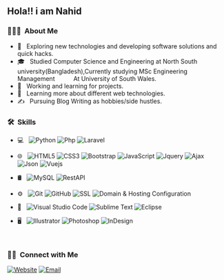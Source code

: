

<h2>Hola!! i am Nahid</h2>

<h3> 👨🏻‍💻 &nbsp;About Me </h3>

- 🤔 &nbsp; Exploring new technologies and developing software solutions and quick hacks.
- 🎓 &nbsp; Studied Computer Science and Engineering at North South university(Bangladesh),Currently studying MSc Engineering Management &nbsp; &nbsp; &nbsp; &nbsp;   &nbsp;&nbsp;At University of South Wales.
- 💼 &nbsp; Working and learning for projects.
- 🌱 &nbsp; Learning more about different web technologies.
- ✍️ &nbsp; Pursuing Blog Writing as hobbies/side hustles.

<h3> 🛠 &nbsp;Skills</h3>

- 💻 &nbsp;
  ![Python](https://img.shields.io/badge/-Python-333333?style=flat&logo=python)
  ![Php](https://img.shields.io/badge/-Php-333333?style=flat&logo=Php&logoColor=007396)
  ![Laravel](https://img.shields.io/badge/-Laravel-333333?style=flat&logo=laravel)
 
- 🌐 &nbsp;
  ![HTML5](https://img.shields.io/badge/-HTML5-333333?style=flat&logo=HTML5)
  ![CSS3](https://img.shields.io/badge/-CSS3-333333?style=flat&logo=CSS3&logoColor=1572B6)
  ![Bootstrap](https://img.shields.io/badge/-Bootstrap-333333?style=flat&logo=bootstrap&logoColor=563D7C)
  ![JavaScript](https://img.shields.io/badge/-JavaScript-333333?style=flat&logo=javascript)
  ![Jquery](https://img.shields.io/badge/-Jquery-333333?style=flat&logo=Jquery)
  ![Ajax](https://img.shields.io/badge/-Ajax-333333?style=flat&logo=Ajax)
  ![Json](https://img.shields.io/badge/-Json-333333?style=flat&logo=Json)
  ![Vuejs](https://img.shields.io/badge/-VueJs-333333?style=flat&logo=Vue)
- 🛢 &nbsp;
  ![MySQL](https://img.shields.io/badge/-MySQL-333333?style=flat&logo=mysql)
  ![RestAPI](https://img.shields.io/badge/-RestAPI-333333?style=flat&logo=RestAPI)
  
- ⚙️ &nbsp;
  ![Git](https://img.shields.io/badge/-Git-333333?style=flat&logo=git)
  ![GitHub](https://img.shields.io/badge/-GitHub-333333?style=flat&logo=github)
  ![SSL](https://img.shields.io/badge/-SSL-333333?style=flat&logo=SSL)
  ![Domain & Hosting Configuration](https://img.shields.io/badge/-DomainHostingConfiguration-333333?style=flat&logo=)
  
- 🔧 &nbsp;
  ![Visual Studio Code](https://img.shields.io/badge/-Visual%20Studio%20Code-333333?style=flat&logo=visual-studio-code&logoColor=007ACC)
  ![Sublime Text](https://img.shields.io/badge/-SublimeText-333333?style=flat&logo=SublimeText)
  ![Eclipse](https://img.shields.io/badge/-Eclipse-333333?style=flat&logo=eclipse-ide&logoColor=2C2255)
- 🖥 &nbsp;
  ![Illustrator](https://img.shields.io/badge/-Illustrator-333333?style=flat&logo=adobe-illustrator)
  ![Photoshop](https://img.shields.io/badge/-Photoshop-333333?style=flat&logo=adobe-photoshop)
  ![InDesign](https://img.shields.io/badge/-InDesign-333333?style=flat&logo=adobe-indesign)


<br/>

<h3> 🤝🏻 &nbsp;Connect with Me </h3>

<p align="left">
<a href="https://www.nahidlasker.com/"><img alt="Website" src="https://img.shields.io/badge/Website-www.nahidlasker.com-blue?style=flat-square&logo=google-chrome"></a>
<a href="mailto:nahid.lasker@northsouth.edu"><img alt="Email" src="https://img.shields.io/badge/Email-nahid.lasker@northsouth.edu-blue?style=flat-square&logo=gmail"></a>
</p>


